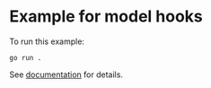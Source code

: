 # Example for model hooks

To run this example:

```shell
go run .
```

See [documentation](https://bun.uptrace.dev/guide/hooks.html) for details.
